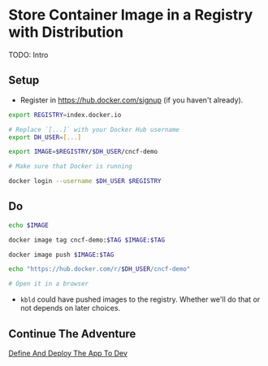 # Store Container Image in a Registry with Distribution

TODO: Intro

## Setup

* Register in https://hub.docker.com/signup (if you haven't already).

```bash
export REGISTRY=index.docker.io

# Replace `[...]` with your Docker Hub username
export DH_USER=[...]

export IMAGE=$REGISTRY/$DH_USER/cncf-demo

# Make sure that Docker is running

docker login --username $DH_USER $REGISTRY
```

## Do

```bash
echo $IMAGE

docker image tag cncf-demo:$TAG $IMAGE:$TAG

docker image push $IMAGE:$TAG

echo "https://hub.docker.com/r/$DH_USER/cncf-demo"

# Open it in a browser
```

* `kbld` could have pushed images to the registry. Whether we'll do that or not depends on later choices.

## Continue The Adventure

[Define And Deploy The App To Dev](../define-deploy-dev/story.md)
